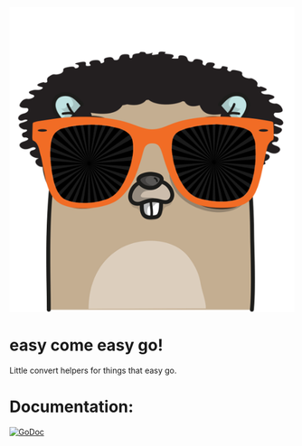 ![bruno gopher](gopher.png)

# easy come easy go!

Little convert helpers for things that easy go.

# Documentation:
[![GoDoc](https://godoc.org/github.com/mschneider82/easygo?status.svg)](https://godoc.org/github.com/mschneider82/easygo)
